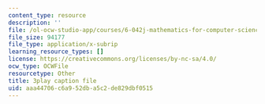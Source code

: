 ```yaml
---
content_type: resource
description: ''
file: /ol-ocw-studio-app/courses/6-042j-mathematics-for-computer-science-fall-2010/aaa44706c6a952dba5c2de829dbf0515_oI9fMUqgfxY.vtt
file_size: 94177
file_type: application/x-subrip
learning_resource_types: []
license: https://creativecommons.org/licenses/by-nc-sa/4.0/
ocw_type: OCWFile
resourcetype: Other
title: 3play caption file
uid: aaa44706-c6a9-52db-a5c2-de829dbf0515
---
```


